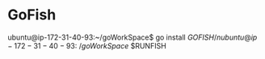 # GoFish
ubuntu@ip-172-31-40-93:~/goWorkSpace$ go install $GOFISH /n
ubuntu@ip-172-31-40-93:~/goWorkSpace$ $RUNFISH
